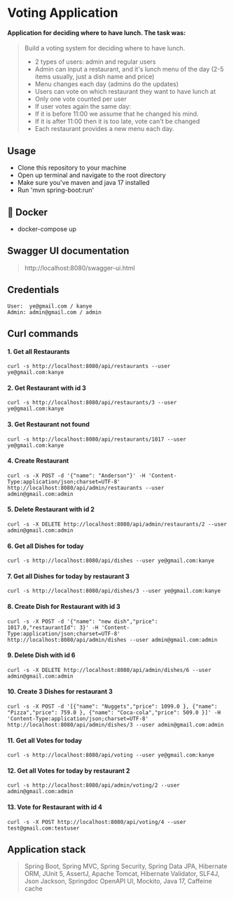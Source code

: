# Voting Application

#### Application for deciding where to have lunch. The task was:

> Build a voting system for deciding where to have lunch.
>
> * 2 types of users: admin and regular users
> * Admin can input a restaurant, and it's lunch menu of the day (2-5 items usually, just a dish name and price)
> * Menu changes each day (admins do the updates)
> * Users can vote on which restaurant they want to have lunch at
> * Only one vote counted per user
> * If user votes again the same day:
> * If it is before 11:00 we assume that he changed his mind.
> * If it is after 11:00 then it is too late, vote can't be changed
> * Each restaurant provides a new menu each day.

## Usage
- Clone this repository to your machine 
- Open up terminal and navigate to the root directory 
- Make sure you've maven and java 17 installed
- Run 'mvn spring-boot:run'
## 🐬 Docker
- docker-compose up 
## Swagger UI documentation
> http://localhost:8080/swagger-ui.html
## Credentials
```
User:  ye@gmail.com / kanye
Admin: admin@gmail.com / admin
```
## Curl commands
#### 1. Get all Restaurants
`curl -s http://localhost:8080/api/restaurants --user ye@gmail.com:kanye`
#### 2. Get Restaurant with id 3
`curl -s http://localhost:8080/api/restaurants/3 --user ye@gmail.com:kanye`
#### 3. Get Restaurant not found
`curl -s http://localhost:8080/api/restaurants/1017 --user ye@gmail.com:kanye`
#### 4. Create Restaurant 
`curl -s -X POST -d '{"name": "Anderson"}' -H 'Content-Type:application/json;charset=UTF-8' http://localhost:8080/api/admin/restaurants --user admin@gmail.com:admin`
#### 5. Delete Restaurant with id 2
`curl -s -X DELETE http://localhost:8080/api/admin/restaurants/2 --user admin@gmail.com:admin`
#### 6. Get all Dishes for today
`curl -s http://localhost:8080/api/dishes --user ye@gmail.com:kanye`
#### 7. Get all Dishes for today by restaurant 3
`curl -s http://localhost:8080/api/dishes/3 --user ye@gmail.com:kanye`
#### 8. Create Dish for Restaurant with id 3
`curl -s -X POST -d '{"name": "new dish","price": 1017.0,"restaurantId": 3}' -H 'Content-Type:application/json;charset=UTF-8' http://localhost:8080/api/admin/dishes --user admin@gmail.com:admin`
#### 9. Delete Dish with id 6
`curl -s -X DELETE http://localhost:8080/api/admin/dishes/6 --user admin@gmail.com:admin`
#### 10. Create 3 Dishes for restaurant 3
`curl -s -X POST -d '[{"name": "Nuggets","price": 1099.0 }, {"name": "Pizza","price": 759.0 }, {"name": "Coca-cola","price": 509.0 }]' -H 'Content-Type:application/json;charset=UTF-8' http://localhost:8080/api/admin/dishes/3 --user admin@gmail.com:admin`
#### 11. Get all Votes for today
`curl -s http://localhost:8080/api/voting --user ye@gmail.com:kanye`
#### 12. Get all Votes for today by restaurant 2
`curl -s http://localhost:8080/api/admin/voting/2 --user admin@gmail.com:admin`
#### 13. Vote for Restaurant with id 4
`curl -s -X POST http://localhost:8080/api/voting/4 --user test@gmail.com:testuser`

## Application stack
> Spring Boot, Spring MVC, Spring Security, Spring Data JPA, Hibernate ORM, JUnit 5, AssertJ, Apache Tomcat, Hibernate Validator, 
> SLF4J, Json Jackson, Springdoc OpenAPI UI, Mockito, Java 17, Caffeine cache
